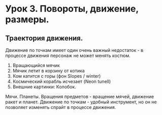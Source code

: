 # Урок 3. Повороты, движение, размеры. 

## Траектория движения.
Движение по точкам имеет один очень важный недостаток - в процессе движения персонаж не может менять костюм.  
1. Вращающийся мячик
2. Мячик летит в корзину от котика
3. Ком катится с горы (фон Slopes / winter)
4. Космический корабль исчезает (Neon tunell)
5. Внешние картинки: Колобок.



 Мячи. Планеты. Вращения предметов - вращение мячей, движение ракет и планет. Движение по точкам - удобный инструмент, но он не позволяет изменять спрайт в процессе движения.